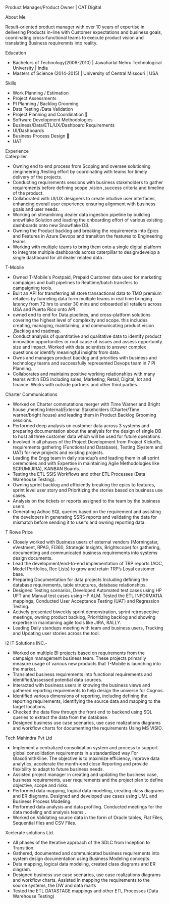 Product Manager/Product Owner | CAT Digital 

About Me 

Result-oriented product manager with over 10 years of expertise in delivering Products in-line with Customer expectations and business goals, coordinating cross-functional teams to execute product vision and translating Business requiremnts into reality.

Education
- Bachelors of Technology(2006-2010) | Jawaharlal Nehru Technological University | India  <br />
- Masters of Science (2014-2015) | University of Central Missouri | USA <br />


Skills 
 
- Work Planning / Estimation
- Project Assessments
- PI Planning / Backlog Grooming
- Data Testing /Data Validation
- Project Planning and Coordination  
- Software Development Methodologies
- Business/Data/ETL/UX/Dashboard Requirements 
- UI/Dashboards
- Business Process Design  
- UAT

Experience <br />
Caterpiller <br />
 - Owning end to end process from Scoping and oversee solutioning /engineering /testing effort by coordinating with teams for timely delivery of the projects.<br />
 - Conducting requirements sessions with business stakeholders to gather requirements  before defining scope ,vision ,success criteria and timeline of the product.<br />
 - Collaborated with UI/UX designers to create intuitive user interfaces, enhancing overall user experience ensuring alignment with business goals and user needs.<br />
 - Working on streamlining dealer data ingestion pipeline by building snowflake Solution and leading the onboarding effort of various  existing dashboards onto new 
   Snowflake DB. <br />
 - Owning the Product backlog and breaking the requirements into Epics and Features in Azure Devops and transition the features to Engineering teams. <br />
 - Working with multiple teams to bring them onto a single digital platform to integrate multiple dashboards across caterpillar to design/develop a single dashboard for 
   all dealer related data  .<br />

T-Mobile  <br />
 - Owned T-Mobile's Postpaid, Prepaid Customer data used for marketing campaigns and built pipelines to Realtime/batch transfers to campaigning tools. <br />
- Built an API for transferring all store transactional data to TMO premium retailers by funneling data form multiple 
  teams in real time bringing latency from 72 hrs to under 30 mins and onboarded all retailers across USA and Puerto Rico onto API . <br />
- owned end to end for Data pipelines, and cross-platform solutions covering the highest level of complexity and scope. 
  this includes creating, managing, maintaining, and communicating product vision ,Backlog and roadmap. <br />
- Conduct analysis of quantitative and qualitative data to identify product innovation opportunities or root cause of 
  issues and assess opportunity size and impact. Worked with data scientists to answer complex questions or identify 
  meaningful insights from data. <br />
- Owns and manages product backlog and priorities with business and technology teams and successfully represented Devops team in 7 PI Planning.  <br />
- Collaborates and maintains positive working relationships with many teams within EDS including sales, Marketing, Retail,  Digital, Iot and finance. Works with outside partners and other third parties. <br />

Charter Communications  <br />
 - Worked on Charter commutations merger with Time Warner and Bright house ,meeting  Internal/External Stakeholders (Charter/Time warner/bright house) and leading them in Product Backlog Grooming sessions.<br />
 - Performed deep analysis on customer data across 3 systems and preparing documentation about the analysis for the design of single DB to host all three customer data which will be used for future operations .<br />
 - Involved in all phases of the Project Development from Project Kickoffs, requirements gathering (Functional and Database), Testing (System and UAT) for new projects and existing projects. <br />
 - Leading the Engg team in daily standup’s and leading them in all sprint ceremonies and  with Expertise in maintaining Agile Methodologies like SCRUM(JIRA), KANBAN Boards. <br />
 - Testing the ETL SSIS Workflows and other ETL Processes (Data Warehouse Testing). <br />
 - Owning sprint backlog and efficiently breaking the epics to features, sprint level user story and Prioritizing the stories based on business use cases. <br />
 - Analysis on the tickets or reports assigned to the team by the business users. <br />
 - Generating Adhoc SQL queries based on the requirement and assisting the developers in generating SSRS reports and validating the data for mismatch before sending it to user’s and owning reporting data. <br />

T Rowe Price  <br />
 - Closely worked with Business users of external vendors (Morningstar, eVestment, RPAG, FI360, Strategic Insights, Brightscope) for gathering, documenting and communicated business requirements into systems design documents. <br />
 - Lead the development/end-to-end implementation of TRP reports (AOC, Model Portfolios, Rec Lists) to grow and retain TRP’s Loyal customer base.<br />
 - Preparing Documentation for  data projects Including defining the database requirements, table structures, database relationships.<br />
 - Designed Testing scenarios, Developed Automated test cases using HP UFT and Manual test cases using HP ALM. Tested the ETL INFORMATIA mappings, Conducted User Acceptance Testing (UAT) and Regression Testing. <br />
 - Actively presented biweekly sprint demonstration, sprint retrospective meetings, owning product backlog, Prioritizing backlog and showing  expertise in maintaining agile tools like JIRA, RALLY. <br />
 - Leading Daily standups meeting with team and business users, Tracking and Updating user stories across the tool.  <br />

i2 IT Solutions INC.- <br /> 
 - Worked on multiple BI projects based on requirements from the campaign management business team. These projects primarily measure usage of various new products that T-Mobile is launching into the market. <br />  
 - Translated business requirements into functional requirements and identified/assessed potential data sources. <br /> 
 -  Interacted with business users in knowing the business views and gathered reporting requirements to help design the universe for Cognos.  <br />
 - Identified various dimensions of reporting, including defining the reporting requirements, identifying the source data and mapping to the target locations.  <br />
 - Checked the data flow through the front end to backend using SQL queries to extract the data from the database.  <br /> 
 - Designed business use case scenarios, use case realizations diagrams and workflow charts for documenting the requirements Using MS VISIO.  <br />

Tech Mahindra Pvt Ltd  <br />
 - Implement a centralized consolidation system and process to support global consolidation requirements in a standardized way For GlaxoSmithKline. The objective is to maximize efficiency, improve data analytics, accelerate the month-end close Reporting and provide flexibility to adapt to future business needs. <br />
 - Assisted project manager in creating and updating the business case, business requirements, user requirements and the project plan to define objective, scope and risks.   <br />
 - Performed data mapping, logical data modeling, creating class diagrams and ER diagrams. Designed and developed use cases using UML and Business Process Modeling. <br />
 - Performed data analysis and data profiling. Conducted meetings for the data modeling and analysis teams .  <br />
 - Worked on Validating source data in the form of Oracle tables, Flat Files, Sequential files and CSV Files. <br />

 Xcelerate solutions Ltd. <br />
 - 	All phases of the Iterative approach of the SDLC from Inception to Transition. <br /> 
 - 	Gathered, documented and communicated business requirements into system design documentation using Business Modeling concepts. <br />  
 - Data mapping, logical data modeling, created class diagrams and ER diagram.   <br />
 - Designed business use case scenarios, use case realizations diagrams and workflow charts. Assisted in mapping the requirements to the source systems, the DW and data marts  <br />
 - Tested the ETL DATASTAGE mappings and other ETL Processes (Data Warehouse Testing)  <br />


 
